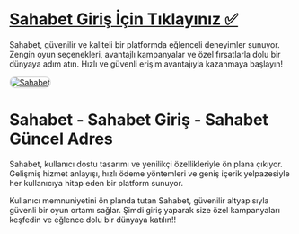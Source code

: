 # <a href="http://www.redly.vip/3A5tsFl">Sahabet Giriş İçin Tıklayınız ✅</a>
Sahabet, güvenilir ve kaliteli bir platformda eğlenceli deneyimler sunuyor. Zengin oyun seçenekleri, avantajlı kampanyalar ve özel fırsatlarla dolu bir dünyaya adım atın. Hızlı ve güvenli erişim avantajıyla kazanmaya başlayın!

<a href="http://www.redly.vip/3A5tsFl" title="Sahabet">
<img src="https://i.ibb.co/MkY55wf/photo-2025-01-15-16-52-46.jpg" alt="Sahabet" style="max-width: 100%; border: 2px solid #ddd; border-radius: 10px;">
</a>

# Sahabet - Sahabet Giriş - Sahabet Güncel Adres
Sahabet, kullanıcı dostu tasarımı ve yenilikçi özellikleriyle ön plana çıkıyor. Gelişmiş hizmet anlayışı, hızlı ödeme yöntemleri ve geniş içerik yelpazesiyle her kullanıcıya hitap eden bir platform sunuyor.  

Kullanıcı memnuniyetini ön planda tutan Sahabet, güvenilir altyapısıyla güvenli bir oyun ortamı sağlar. Şimdi giriş yaparak size özel kampanyaları keşfedin ve eğlence dolu bir dünyaya katılın!!
